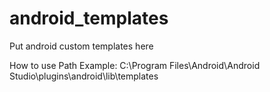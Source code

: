 # android_templates
Put android custom templates here

How to use
Path Example: C:\Program Files\Android\Android Studio\plugins\android\lib\templates
